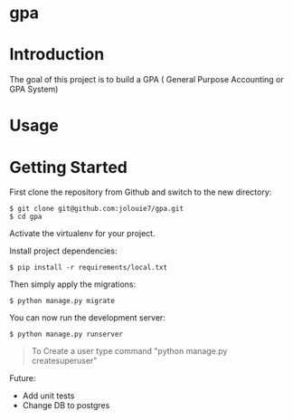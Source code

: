 # gpa

# Introduction

The goal of this project is to build a GPA ( General Purpose Accounting or GPA System)

<!--
### Main features

* Separated dev and production settings

* Example app with custom user model

* Bootstrap static files included

* User registration and logging in as demo

* Procfile for easy deployments

* Separated requirements files

* SQLite by default if no env variable is set -->

# Usage

# Getting Started

First clone the repository from Github and switch to the new directory:

    $ git clone git@github.com:jolouie7/gpa.git
    $ cd gpa

Activate the virtualenv for your project.

Install project dependencies:

    $ pip install -r requirements/local.txt

Then simply apply the migrations:

    $ python manage.py migrate

You can now run the development server:

    $ python manage.py runserver

> To Create a user type command "python manage.py createsuperuser"

Future:

- Add unit tests
- Change DB to postgres
